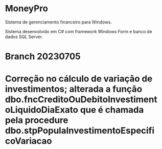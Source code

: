 # MoneyPro
Sistema de gerenciamento financeiro para Windows.

Sistema desenvolvido em C# com framework Windows Form e banco de dados SQL Server.

# Branch 20230705
# Correção no cálculo de variação de investimentos; alterada a função dbo.fncCreditoOuDebitoInvestimentoLiquidoDiaExato que é chamada pela procedure dbo.stpPopulaInvestimentoEspecificoVariacao

